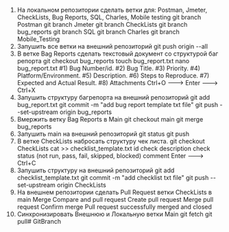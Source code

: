 1. На локальном репозитории сделать ветки для: Postman, Jmeter, CheckLists, Bug Reports, SQL, Charles, Mobile testing
	git branch Postman
	git branch Jmeter
	git branch CheckLists
	git branch bug_reports
	git branch SQL
	git branch Charles
	git branch Mobile_Testing
2. Запушить все ветки на внешний репозиторий 
	git push origin --all
3. В ветке Bag Reports сделать текстовый документ со структурой баг репорта
	git checkout bug_reports 
	touch bug_report.txt
		nano bug_report.txt
		#1) Bug Number/id.
		#2) Bug Title.
		#3) Priority.
		#4) Platform/Environment.
		#5) Description.
		#6) Steps to Reproduce.
		#7) Expected and Actual Result.
		#8) Attachments
	Ctrl+O ---> Enter ---> Ctrl+X
4. Запушить структуру багрепорта на внешний репозиторий 
	git add bug_report.txt 
	git commit -m "add bug report template txt file" 
	git push  --set-upstream origin bug_reports
5. Вмержить ветку Bag Reports в Main 
	git checkout main 
	git merge bug_reports
6. Запушить main на внешний репозиторий
	git status
	git push
7. В ветке CheckLists набросать структуру чек листа. 
	git checkout CheckLists 
	cat >> checklist_template.txt
		id
		check description
		check status (not run, pass, fail, skipped, blocked)
		comment
	Enter ---> Ctrl+C
8. Запушить структуру на внешний репозиторий 
	git add checklist_template.txt 
	git commit -m "add checklist txt file" 
	git push --set-upstream origin CheckLists
9. На внешнем репозитории сделать Pull Request ветки CheckLists в main Merge 
	Compare and pull request 
	Create pull request 
	Merge pull request 
	Confirm merge 
	Pull request successfully merged and closed
10. Синхронизировать Внешнюю и Локальную ветки Main 
	git fetch 
	git pull# GitBranch
